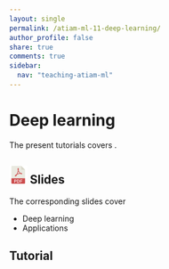 ```yaml
---
layout: single
permalink: /atiam-ml-11-deep-learning/
author_profile: false
share: true
comments: true
sidebar:
  nav: "teaching-atiam-ml"
---
```


# Deep learning

The present tutorials covers .

## [![](../images/pdf.png)](../documents/MML.Lesson.11.Deep.Learning.pdf) Slides

The corresponding slides cover

  - Deep learning
  - Applications
  
## Tutorial 
